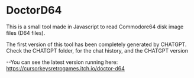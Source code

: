 # DoctorD64

This is a small tool made in Javascript to read Commodore64 disk image files (D64 files).

The first version of this tool has been completely generated by CHATGPT.
Check the CHATGPT folder, for the chat history, and the CHATGPT version

--You can see the latest version running here:
  https://cursorkeysretrogames.itch.io/doctor-d64

